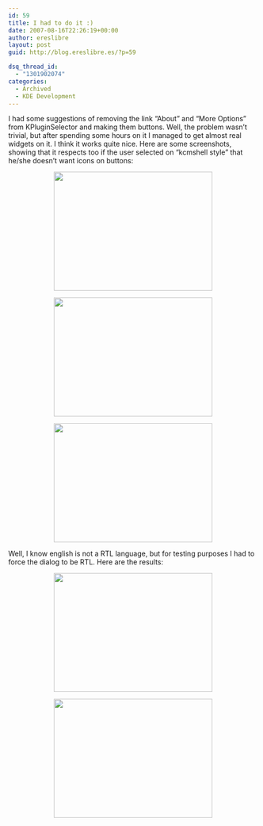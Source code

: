 ```yaml
---
id: 59
title: I had to do it :)
date: 2007-08-16T22:26:19+00:00
author: ereslibre
layout: post
guid: http://blog.ereslibre.es/?p=59

dsq_thread_id:
  - "1301902074"
categories:
  - Archived
  - KDE Development
---
```

I had some suggestions of removing the link &#8220;About&#8221; and &#8220;More Options&#8221; from KPluginSelector and making them buttons. Well, the problem wasn&#8217;t trivial, but after spending some hours on it I managed to get almost real widgets on it. I think it works quite nice. Here are some screenshots, showing that it respects too if the user selected on &#8220;kcmshell style&#8221; that he/she doesn&#8217;t want icons on buttons:

<p align="center">
  <a href="http://media.ereslibre.es/2007/08/katekpluginselectorltr.png" target=_blank><img src="http://media.ereslibre.es/2007/08/katekpluginselectorltr.png" border="0" height="240" width="320" /></a>
</p>

<p align="center">
  <a href="http://media.ereslibre.es/2007/08/katekpluginselectorltrnoicons.png" target=_blank><img src="http://media.ereslibre.es/2007/08/katekpluginselectorltrnoicons.png" border="0" height="240" width="320" /></a>
</p>

<p align="center">
  <a href="http://media.ereslibre.es/2007/08/katekpluginselectorltrnoicons.png" target=_blank><img src="http://media.ereslibre.es/2007/08/katekpluginselectorltrnoicons.png" border="0" height="240" width="320" /></a>
</p>

Well, I know english is not a RTL language, but for testing purposes I had to force the dialog to be RTL. Here are the results:

<p align="center">
  <a href="http://media.ereslibre.es/2007/08/katekpluginselectorrtl.png" target=_blank><img src="http://media.ereslibre.es/2007/08/katekpluginselectorrtl.png" border="0" height="240" width="320" /></a>
</p>

<p align="center">
  <a href="http://media.ereslibre.es/2007/08/kwinkpluginselectorrtl.png" target=_blank><img src="http://media.ereslibre.es/2007/08/kwinkpluginselectorrtl.png" border="0" height="240" width="320" /></a>
</p>
